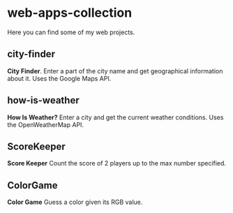 # web-apps-collection

Here you can find some of my web projects.

<h2>city-finder</h2> <b>City Finder</b>. Enter a part of the city name and get geographical information about it. Uses the Google Maps API.

<h2>how-is-weather</h2> <b>How Is Weather?</b> Enter a city and get the current weather conditions. Uses the OpenWeatherMap API.

<h2>ScoreKeeper</h2> <b>Score Keeper</b> Count the score of 2 players up to the max number specified.

<h2>ColorGame</h2> <b>Color Game</b> Guess a color given its RGB value.
